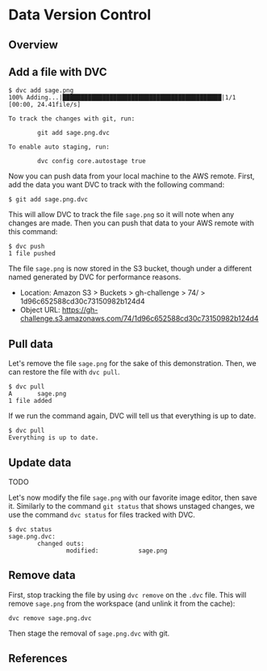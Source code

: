 # Data Version Control

## Overview

## Add a file with DVC

```console
$ dvc add sage.png
100% Adding...|████████████████████████████████████████████|1/1 [00:00, 24.41file/s]

To track the changes with git, run:

        git add sage.png.dvc

To enable auto staging, run:

        dvc config core.autostage true
```

Now you can push data from your local machine to the AWS remote. First, add the data you want DVC to
track with the following command:

```console
$ git add sage.png.dvc
```

This will allow DVC to track the file `sage.png` so it will note when any changes are made. Then you
can push that data to your AWS remote with this command:

```console
$ dvc push
1 file pushed
```

The file `sage.png` is now stored in the S3 bucket, though under a different named generated by DVC
for performance reasons.

- Location: Amazon S3 > Buckets > gh-challenge > 74/ > 1d96c652588cd30c73150982b124d4
- Object URL: https://gh-challenge.s3.amazonaws.com/74/1d96c652588cd30c73150982b124d4

## Pull data

Let's remove the file `sage.png` for the sake of this demonstration. Then, we can restore the file
with `dvc pull`.

```console
$ dvc pull
A       sage.png
1 file added
```

If we run the command again, DVC will tell us that everything is up to date.

```console
$ dvc pull
Everything is up to date.
```

## Update data

TODO

Let's now modify the file `sage.png` with our favorite image editor, then save it. Similarly to the
command `git status` that shows unstaged changes, we use the command `dvc status` for files tracked
with DVC.

```console
$ dvc status
sage.png.dvc:
        changed outs:
                modified:           sage.png
```


## Remove data

First, stop tracking the file by using `dvc remove` on the `.dvc` file. This will remove `sage.png`
from the workspace (and unlink it from the cache):

```console
dvc remove sage.png.dvc
```

Then stage the removal of `sage.png.dvc` with git.

## References